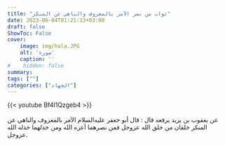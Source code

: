 ```yaml
---
title: "ثواب من نصر الآمر بالمعروف والناهي عن المنكر"
date: 2023-06-04T01:21:13+03:00
draft: false
ShowToc: False
cover:
    image: img/hala.JPG
    alt: 'صورة'
    caption: ''
#    hidden: false
summary: 
tags: [""]
categories: ["الجهاد"]
---
```

{{< youtube Bf4I1Qzgeb4 >}}  
 <br>
عن يعقوب بن يزيد يرفعه قال : قال أبو جعفر عليه‌السلام
الآمر بالمعروف والناهي عن المنكر خلقان من خلق الله عزوجل فمن
نصرهما أعزه الله ومن خذلهما خذله الله عزوجل.

